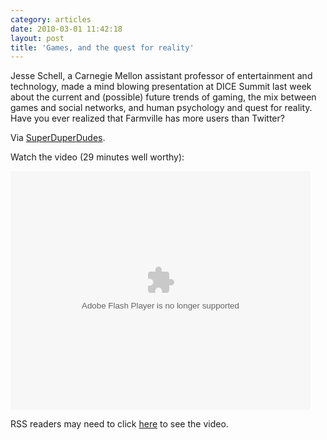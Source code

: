 ```yaml
---
category: articles
date: 2010-03-01 11:42:18
layout: post
title: 'Games, and the quest for reality'
---
```


<p>Jesse Schell, a Carnegie Mellon assistant professor of entertainment and technology, made a mind blowing presentation at DICE Summit last week about the current and (possible) future trends of gaming, the mix between games and social networks, and human psychology and quest for reality. Have you ever realized that Farmville has more users than Twitter?</p>

<p>Via <a href="http://wiki.alcidesfonseca.com/superduperdudes/">SuperDuperDudes</a>.<p>Watch the video (29 minutes well worthy):</p>

<object classId="clsid:D27CDB6E-AE6D-11cf-96B8-444553540000" width="480" height="418" id="VideoPlayerLg44277"><param name="movie" value="http://g4tv.com/lv3/44277" />

<param name="allowScriptAccess" value="always" />
<param name="allowFullScreen" value="true" />

<embed src="http://g4tv.com/lv3/44277" type="application/x-shockwave-flash" name="VideoPlayer" width="480" height="382" allowScriptAccess="always" allowFullScreen="true" />
</object><p>RSS readers may need to click <a href="//joaobordalo.com/articles/2010/03/01/games-and-the-quest-for-reality">here</a> to see the video.</p>

